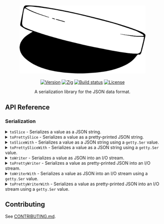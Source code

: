 <p align="center">
  <img alt="Getty" src="https://github.com/getty-zig/logo/blob/main/getty-solid.svg" width="410px">
  <br/>
  <br/>
  <a href="https://github.com/getty-zig/json/releases/latest"><img alt="Version" src="https://img.shields.io/badge/version-N/A-e2725b.svg?style=flat-square"></a>
  <a href="https://ziglang.org/download"><img alt="Zig" src="https://img.shields.io/badge/zig-master-fd9930.svg?style=flat-square"></a>
  <a href="https://actions-badge.atrox.dev/getty-zig/json/goto?ref=main"><img alt="Build status" src="https://img.shields.io/endpoint.svg?url=https%3A%2F%2Factions-badge.atrox.dev%2Fgetty-zig%2Fjson%2Fbadge%3Fref%3Dmain&style=flat-square" /></a>
  <a href="https://github.com/getty-zig/json/blob/main/LICENSE"><img alt="License" src="https://img.shields.io/badge/license-MIT-blue?style=flat-square"></a>
</p>

<p align="center">A serialization library for the JSON data format.</p>

## API Reference

### Serialization

<details>
<summary><code>toSlice</code> - Serializes a value as a JSON string.</summary>
<br>

```zig
const std = @import("std");
const json = @import("json");

const allocator = std.heap.page_allocator;

const Coordinate = struct {
    x: i32,
    y: i32,
    z: i32,
};

pub fn main() anyerror!void {
    const string = try json.toSlice(allocator, Coordinate{ .x = 1, .y = 2, .z = 3 });
    defer allocator.free(string);

    // {"x":1,"y":2,"z":3}
    std.debug.print("{s}\n", .{string});
}
```
</details>

<details>
<summary><code>toPrettySlice</code> - Serializes a value as a pretty-printed JSON string.</summary>
<br>

```zig
const std = @import("std");
const json = @import("json");

const allocator = std.heap.page_allocator;

const Coordinate = struct {
    x: i32,
    y: i32,
    z: i32,
};

pub fn main() anyerror!void {
    const string = try json.toPrettySlice(allocator, Coordinate{ .x = 1, .y = 2, .z = 3 });
    defer allocator.free(string);

    // {
    //   "x": 1,
    //   "y": 2,
    //   "z": 3
    // }
    std.debug.print("{s}\n", .{string});
}
```
</details>

<details>
<summary><code>toSliceWith</code> - Serializes a value as a JSON string using a <code>getty.Ser</code> value.</summary>
<br>

```zig
const std = @import("std");
const getty = @import("getty");
const json = @import("json");

const allocator = std.heap.page_allocator;

const Coordinate = struct {
    x: i32,
    y: i32,
    z: i32,
};

const Ser = struct {
    pub usingnamespace getty.Ser(@This(), serialize);

    fn serialize(_: @This(), value: anytype, serializer: anytype) !@TypeOf(serializer).Ok {
        comptime std.debug.assert(@TypeOf(value) == Coordinate);

        const seq = (try serializer.serializeSequence(3)).sequenceSerialize();
        try seq.serializeElement(value.x);
        try seq.serializeElement(value.y);
        try seq.serializeElement(value.z);
        return try seq.end();
    }
};

pub fn main() anyerror!void {
    const s = Ser{};
    const ser = s.ser();

    const string = try json.toSliceWith(allocator, Coordinate{ .x = 1, .y = 2, .z = 3 }, ser);
    defer allocator.free(string);


    // [1,2,3]
    std.debug.print("{s}\n", .{string});
}
```
</details>

<details>
<summary><code>toPrettySliceWith</code> - Serializes a value as a JSON string using a <code>getty.Ser</code> value.</summary>
<br>

```zig
const std = @import("std");
const getty = @import("getty");
const json = @import("json");

const allocator = std.heap.page_allocator;

const Coordinate = struct {
    x: i32,
    y: i32,
    z: i32,
};

const Ser = struct {
    pub usingnamespace getty.Ser(@This(), serialize);

    fn serialize(_: @This(), value: anytype, serializer: anytype) !@TypeOf(serializer).Ok {
        comptime std.debug.assert(@TypeOf(value) == Coordinate);

        const seq = (try serializer.serializeSequence(3)).sequenceSerialize();
        try seq.serializeElement(value.x);
        try seq.serializeElement(value.y);
        try seq.serializeElement(value.z);
        return try seq.end();
    }
};

pub fn main() anyerror!void {
    const s = Ser{};
    const ser = s.ser();

    const string = try json.toPrettySliceWith(allocator, Coordinate{ .x = 1, .y = 2, .z = 3 }, ser);
    defer allocator.free(string);

    // [
    //   1,
    //   2,
    //   3
    // ]
    std.debug.print("{s}\n", .{string});
}
```
</details>

<details>
<summary><code>toWriter</code> - Serializes a value as JSON into an I/O stream.</summary>
<br>

```zig
const std = @import("std");
const json = @import("json");

const Coordinate = struct {
    x: i32,
    y: i32,
    z: i32,
};

pub fn main() anyerror!void {
    const stdout = std.io.getStdOut().writer();

    // {"x":1,"y":2,"z":3}
    try json.toWriter(Coordinate{ .x = 1, .y = 2, .z = 3 }, stdout);
}
```
</details>

<details>
<summary><code>toPrettyWriter</code> - Serializes a value as pretty-printed JSON into an I/O stream.</summary>
<br>

```zig
const std = @import("std");
const json = @import("json");

const Coordinate = struct {
    x: i32,
    y: i32,
    z: i32,
};

pub fn main() anyerror!void {
    const stdout = std.io.getStdOut().writer();

    // {
    //   "x": 1,
    //   "y": 2,
    //   "z": 3
    // }
    try json.toPrettyWriter(Coordinate{ .x = 1, .y = 2, .z = 3 }, stdout);
}
```
</details>

<details>
<summary><code>toWriterWith</code> - Serializes a value as JSON into an I/O stream using a <code>getty.Ser</code> value.</summary>
<br>

```zig
const std = @import("std");
const getty = @import("getty");
const json = @import("json");

const Coordinate = struct {
    x: i32,
    y: i32,
    z: i32,
};

const Ser = struct {
    pub usingnamespace getty.Ser(@This(), serialize);

    fn serialize(_: @This(), value: anytype, serializer: anytype) !@TypeOf(serializer).Ok {
        comptime std.debug.assert(@TypeOf(value) == Coordinate);

        const seq = (try serializer.serializeSequence(3)).sequenceSerialize();
        try seq.serializeElement(value.x);
        try seq.serializeElement(value.y);
        try seq.serializeElement(value.z);
        return try seq.end();
    }
};

pub fn main() anyerror!void {
    const stdout = std.io.getStdOut().writer();

    const s = Ser{};
    const ser = s.ser();

    // [1,2,3]
    try json.toWriterWith(Coordinate{ .x = 1, .y = 2, .z = 3 }, stdout, ser);
}
```
</details>

<details>
<summary><code>toPrettyWriterWith</code> - Serializes a value as pretty-printed JSON into an I/O stream using a <code>getty.Ser</code> value.</summary>
<br>

```zig
const std = @import("std");
const getty = @import("getty");
const json = @import("json");

const Coordinate = struct {
    x: i32,
    y: i32,
    z: i32,
};

const Ser = struct {
    pub usingnamespace getty.Ser(@This(), serialize);

    fn serialize(_: @This(), value: anytype, serializer: anytype) !@TypeOf(serializer).Ok {
        comptime std.debug.assert(@TypeOf(value) == Coordinate);

        const seq = (try serializer.serializeSequence(3)).sequenceSerialize();
        try seq.serializeElement(value.x);
        try seq.serializeElement(value.y);
        try seq.serializeElement(value.z);
        return try seq.end();
    }
};

pub fn main() anyerror!void {
    const stdout = std.io.getStdOut().writer();

    const s = Ser{};
    const ser = s.ser();

    // [
    //   1,
    //   2,
    //   3
    // ]
    try json.toPrettyWriterWith(Coordinate{ .x = 1, .y = 2, .z = 3 }, stdout, ser);
}
```
</details>

## Contributing

See [CONTRIBUTING.md](CONTRIBUTING.md).
